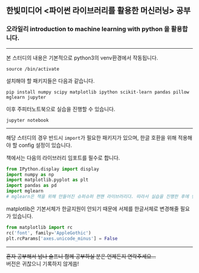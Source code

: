 ## 한빛미디어 <파이썬 라이브러리를 활용한 머신러닝> 공부 
### 오라일리 introduction to machine learning with python 을 활용합니다.  
---  
본 스터디의 내용은 기본적으로 python3의 venv환경에서 작동됩니다.  

	source /bin/activate  

설치해야 할 패키지들은 다음과 같습니다.

	pip install numpy scipy matplotlib ipython scikit-learn pandas pillow mglearn jupyter

이후 주피터노트북으로 실습을 진행할 수 있습니다.  

	jupyter notebook  

---  

해당 스터디의 경우 반드시 ```import```가 필요한 패키지가 있으며, 한글 호환을 위해 적용해야 할 config 설정이 있습니다.  

책에서는 다음의 라이브러리 임포트를 필수로 합니다.

```python
from IPython.display import display
import numpy as np
import matplotlib.pyplot as plt
import pandas as pd
import mglearn
# mglearn은 책을 위해 만들어진 슈퍼슈퍼 편핸 라이브러리다. 따라서 실습을 진행한 후에 반드시 한 번 따로 해부할 필요가 있겠음.
```
matplotlib은 기본서체가 한글지원이 안되기 때문에 서체를 한글서체로 변경해줄 필요가 있습니다.
```py
from matplotlib import rc
rc('font', family='AppleGothic')
plt.rcParams['axes.unicode_minus'] = False
```
---  
~~혼자 공부해서 넘나 슬프니 함께 공부하실 분은 언제든지 연락주세요...~~  
버전은 귀찮으니 기록하지 않게씀!
